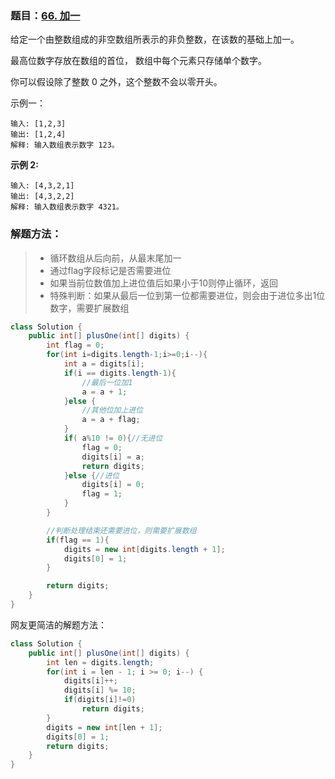 ### 题目：[66. 加一](https://leetcode-cn.com/problems/plus-one/)

给定一个由整数组成的非空数组所表示的非负整数，在该数的基础上加一。

最高位数字存放在数组的首位， 数组中每个元素只存储单个数字。

你可以假设除了整数 0 之外，这个整数不会以零开头。

示例一：

```properties
输入: [1,2,3]
输出: [1,2,4]
解释: 输入数组表示数字 123。
```

**示例 2:**

```properties
输入: [4,3,2,1]
输出: [4,3,2,2]
解释: 输入数组表示数字 4321。
```



### 解题方法：

> - 循环数组从后向前，从最末尾加一
> - 通过flag字段标记是否需要进位
> - 如果当前位数值加上进位值后如果小于10则停止循环，返回
> - 特殊判断：如果从最后一位到第一位都需要进位，则会由于进位多出1位数字，需要扩展数组

```java
class Solution {
    public int[] plusOne(int[] digits) {
        int flag = 0;
        for(int i=digits.length-1;i>=0;i--){
            int a = digits[i];
            if(i == digits.length-1){
                //最后一位加1
                a = a + 1;
            }else {
                //其他位加上进位
                a = a + flag;
            }
            if( a%10 != 0){//无进位
                flag = 0;
                digits[i] = a;
                return digits;
            }else {//进位
                digits[i] = 0;
                flag = 1;
            }
        }

        //判断处理结束还需要进位，则需要扩展数组
        if(flag == 1){
            digits = new int[digits.length + 1];
            digits[0] = 1;
        }

        return digits;
    }
}
```



网友更简洁的解题方法：

```java
class Solution {
    public int[] plusOne(int[] digits) {
        int len = digits.length;
        for(int i = len - 1; i >= 0; i--) {
            digits[i]++;
            digits[i] %= 10;
            if(digits[i]!=0)
                return digits;
        }
        digits = new int[len + 1];
        digits[0] = 1;
        return digits;
    }
}
```



